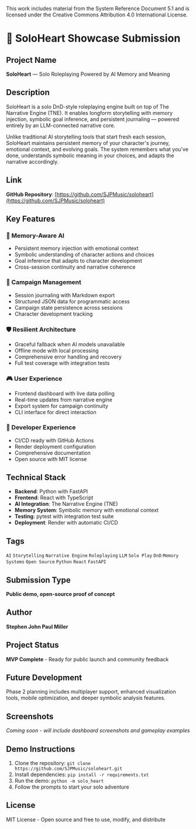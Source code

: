 This work includes material from the System Reference Document 5.1 and is licensed under the Creative Commons Attribution 4.0 International License.

# 🌟 SoloHeart Showcase Submission

## Project Name
**SoloHeart** — Solo Roleplaying Powered by AI Memory and Meaning

## Description
SoloHeart is a solo DnD-style roleplaying engine built on top of The Narrative Engine (TNE). It enables longform storytelling with memory injection, symbolic goal inference, and persistent journaling — powered entirely by an LLM-connected narrative core.

Unlike traditional AI storytelling tools that start fresh each session, SoloHeart maintains persistent memory of your character's journey, emotional context, and evolving goals. The system remembers what you've done, understands symbolic meaning in your choices, and adapts the narrative accordingly.

## Link
**GitHub Repository**: [https://github.com/SJPMusic/soloheart](https://github.com/SJPMusic/soloheart)

## Key Features

### 🧠 Memory-Aware AI
- Persistent memory injection with emotional context
- Symbolic understanding of character actions and choices
- Goal inference that adapts to character development
- Cross-session continuity and narrative coherence

### 📝 Campaign Management
- Session journaling with Markdown export
- Structured JSON data for programmatic access
- Campaign state persistence across sessions
- Character development tracking

### 🛡️ Resilient Architecture
- Graceful fallback when AI models unavailable
- Offline mode with local processing
- Comprehensive error handling and recovery
- Full test coverage with integration tests

### 🎮 User Experience
- Frontend dashboard with live data polling
- Real-time updates from narrative engine
- Export system for campaign continuity
- CLI interface for direct interaction

### 🔧 Developer Experience
- CI/CD ready with GitHub Actions
- Render deployment configuration
- Comprehensive documentation
- Open source with MIT license

## Technical Stack
- **Backend**: Python with FastAPI
- **Frontend**: React with TypeScript
- **AI Integration**: The Narrative Engine (TNE)
- **Memory System**: Symbolic memory with emotional context
- **Testing**: pytest with integration test suite
- **Deployment**: Render with automatic CI/CD

## Tags
`AI` `Storytelling` `Narrative Engine` `Roleplaying` `LLM` `Solo Play` `DnD` `Memory Systems` `Open Source` `Python` `React` `FastAPI`

## Submission Type
**Public demo, open-source proof of concept**

## Author
**Stephen John Paul Miller**

## Project Status
**MVP Complete** - Ready for public launch and community feedback

## Future Development
Phase 2 planning includes multiplayer support, enhanced visualization tools, mobile optimization, and deeper symbolic analysis features.

## Screenshots
*Coming soon - will include dashboard screenshots and gameplay examples*

## Demo Instructions
1. Clone the repository: `git clone https://github.com/SJPMusic/soloheart.git`
2. Install dependencies: `pip install -r requirements.txt`
3. Run the demo: `python -m solo_heart`
4. Follow the prompts to start your solo adventure

## License
MIT License - Open source and free to use, modify, and distribute

